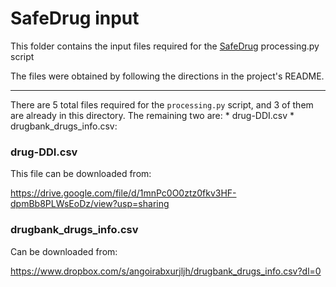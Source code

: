# SafeDrug input

This folder contains the input files required for the [SafeDrug](https://github.com/ycq091044/SafeDrug/blob/main/data/processing.py) processing.py script

The files were obtained by following the directions in the project's README.

---

There are 5 total files required for the `processing.py` script, and 3 of them
are already in this directory. The remaining two are:
    * drug-DDI.csv
    * drugbank_drugs_info.csv:

### drug-DDI.csv

This file can be downloaded from:

https://drive.google.com/file/d/1mnPc0O0ztz0fkv3HF-dpmBb8PLWsEoDz/view?usp=sharing


### drugbank_drugs_info.csv

Can be downloaded from:

https://www.dropbox.com/s/angoirabxurjljh/drugbank_drugs_info.csv?dl=0
